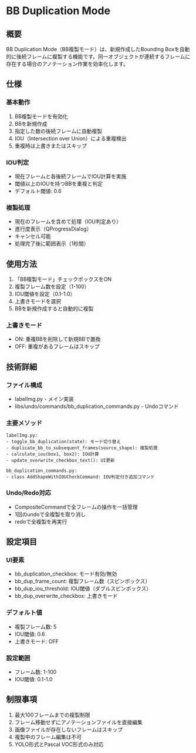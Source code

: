 # BB Duplication Mode

## 概要

BB Duplication Mode（BB複製モード）は、新規作成したBounding Boxを自動的に後続フレームに複製する機能です。同一オブジェクトが連続するフレームに存在する場合のアノテーション作業を効率化します。

## 仕様

### 基本動作
1. BB複製モードを有効化
2. BBを新規作成
3. 指定した数の後続フレームに自動複製
4. IOU（Intersection over Union）による重複検出
5. 重複時は上書きまたはスキップ

### IOU判定
- 現在フレームと各後続フレームでIOU計算を実施
- 閾値以上のIOUを持つBBを重複と判定
- デフォルト閾値: 0.6

### 複製処理
- 現在のフレームを含めて処理（IOU判定あり）
- 進行度表示（QProgressDialog）
- キャンセル可能
- 処理完了後に範囲表示（1秒間）

## 使用方法

1. 「BB複製モード」チェックボックスをON
2. 複製フレーム数を設定（1-100）
3. IOU閾値を設定（0.1-1.0）
4. 上書きモードを選択
5. BBを新規作成すると自動的に複製

### 上書きモード
- ON: 重複BBを削除して新規BBで置換
- OFF: 重複があるフレームはスキップ

## 技術詳細

### ファイル構成
- labelImg.py - メイン実装
- libs/undo/commands/bb_duplication_commands.py - Undoコマンド

### 主要メソッド
```
labelImg.py:
- toggle_bb_duplication(state): モード切り替え
- duplicate_bb_to_subsequent_frames(source_shape): 複製処理
- calculate_iou(box1, box2): IOU計算
- update_overwrite_checkbox_text(): UI更新

bb_duplication_commands.py:
- class AddShapeWithIOUCheckCommand: IOU判定付き追加コマンド
```

### Undo/Redo対応
- CompositeCommandで全フレームの操作を一括管理
- 1回のundoで全複製を取り消し
- redoで全複製を再実行

## 設定項目

### UI要素
- bb_duplication_checkbox: モード有効/無効
- bb_dup_frame_count: 複製フレーム数（スピンボックス）
- bb_dup_iou_threshold: IOU閾値（ダブルスピンボックス）
- bb_dup_overwrite_checkbox: 上書きモード

### デフォルト値
- 複製フレーム数: 5
- IOU閾値: 0.6
- 上書きモード: OFF

### 設定範囲
- フレーム数: 1-100
- IOU閾値: 0.1-1.0

## 制限事項

1. 最大100フレームまでの複製制限
2. フレーム移動せずにアノテーションファイルを直接編集
3. 画像ファイルが存在しないフレームはスキップ
4. 複製中のフレーム編集は不可
5. YOLO形式とPascal VOC形式のみ対応